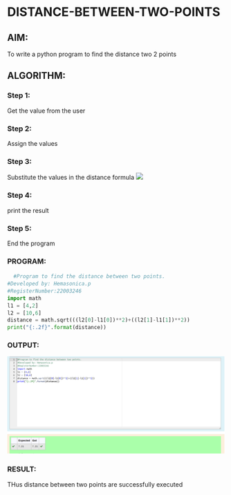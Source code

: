 # DISTANCE-BETWEEN-TWO-POINTS

## AIM:
To write a python program to find the distance two 2 points
## ALGORITHM:

### Step 1: 
Get the value from the user
### Step 2: 
Assign the values
### Step 3: 
Substitute the values in the distance formula  ![](formula.JPG)
### Step 4:
print the result 
### Step 5: 
End the program

### PROGRAM:
```python
  #Program to find the distance between two points.
#Developed by: Hemasonica.p
#RegisterNumber:22003246
import math
l1 = [4,2]
l2 = [10,6]
distance = math.sqrt(((l2[0]-l1[0])**2)+((l2[1]-l1[1])**2))
print("{:.2f}".format(distance))
```

### OUTPUT:
![OUTPUT](distance.png)


### RESULT:
THus distance between two points are successfully executed
